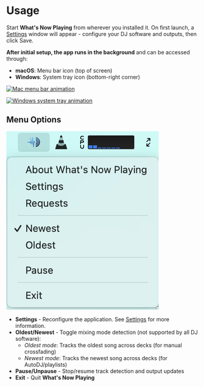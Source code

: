 # Usage

Start **What's Now Playing** from wherever you installed it. On first launch,
a [Settings](settings/index.md) window will appear - configure your DJ software
and outputs, then click Save.

**After initial setup, the app runs in the background** and can be accessed through:

* **macOS**: Menu bar icon (top of screen)
* **Windows**: System tray icon (bottom-right corner)

[![Mac menu bar animation](images/snpMac.gif)](images/snpMac.gif)

[![Windows system tray animation](images/snpWin.gif)](images/snpWin.gif)

## Menu Options

[![Menu from the app](images/menu.png)](images/menu.png)

* **Settings** - Reconfigure the application. See [Settings](settings/index.md) for more information.
* **Oldest/Newest** - Toggle mixing mode detection (not supported by all DJ software):
  * *Oldest mode*: Tracks the oldest song across decks (for manual crossfading)
  * *Newest mode*: Tracks the newest song across decks (for AutoDJ/playlists)
* **Pause/Unpause** - Stop/resume track detection and output updates
* **Exit** - Quit **What's Now Playing**
